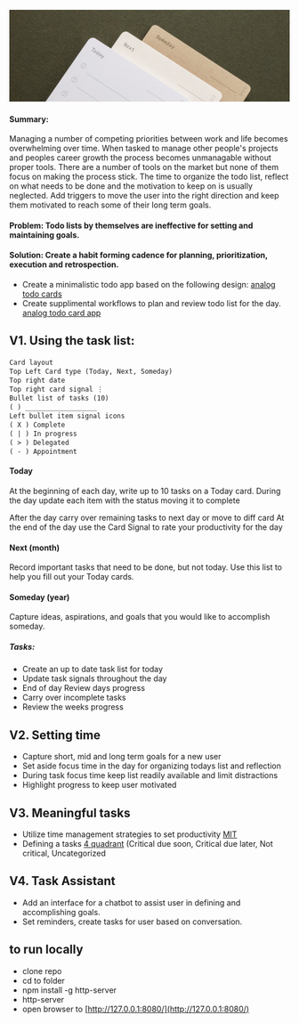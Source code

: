 ![](./imgs/analog-bg.png)
#### Summary:
Managing a number of competing priorities between work and life becomes overwhelming over time. 
When tasked to manage other people's projects and peoples career growth the process becomes unmanagable without proper tools.
There are a number of tools on the market but none of them focus on making the process stick.
The time to organize the todo list, reflect on what needs to be done and the motivation to keep on is usually neglected.
Add triggers to move the user into the right direction and keep them motivated to reach some of their long term goals.

#### Problem: Todo lists by themselves are ineffective for setting and maintaining goals. 

#### Solution: Create a habit forming cadence for planning, prioritization, execution and retrospection.

- Create a minimalistic todo app based on the following design:
[analog todo cards](https://ugmonk.com/blogs/journal/analog-the-simplest-productivity-system)
- Create supplimental workflows to plan and review todo list for the day.
[analog todo card app](https://bmardock.github.io/analog-todo)

## V1. Using the task list:
```
Card layout
Top Left Card type (Today, Next, Someday)
Top right date
Top right card signal ⋮
Bullet list of tasks (10)
( ) __________________
Left bullet item signal icons
( X ) Complete
( | ) In progress
( > ) Delegated
( - ) Appointment
```

#### Today
At the beginning of each day, write up to 10 tasks on a Today card.
During the day update each item with the status moving it to complete

After the day carry over remaining tasks to next day or move to diff card
At the end of the day use the Card Signal to rate your productivity for the day

#### Next (month)
Record important tasks that need to be done, but not today.
Use this list to help you fill out your Today cards.

#### Someday (year)
Capture ideas, aspirations, and goals that you would like to accomplish someday.

##### Tasks:
- Create an up to date task list for today 
- Update task signals throughout the day
- End of day Review days progress
- Carry over incomplete tasks
- Review the weeks progress


## V2. Setting time
- Capture short, mid and long term goals for a new user
- Set aside focus time in the day for organizing todays list and reflection
- During task focus time keep list readily available and limit distractions
- Highlight progress to keep user motivated

## V3. Meaningful tasks
- Utilize time management strategies to set productivity [MIT](https://www.calendar.com/blog/mit-time-management-strategy/)
- Defining a tasks [4 quadrant](https://appfluence.com/productivity/time-management-strategies-for-busy-people-using-the-4-quadrant-method/) 
  (Critical due soon, Critical due later, Not critical, Uncategorized

## V4. Task Assistant
- Add an interface for a chatbot to assist user in defining and accomplishing goals.
- Set reminders, create tasks for user based on conversation.


## to run locally
- clone repo
- cd to folder
- npm install -g http-server
- http-server
- open browser to [http://127.0.0.1:8080/](http://127.0.0.1:8080/)
